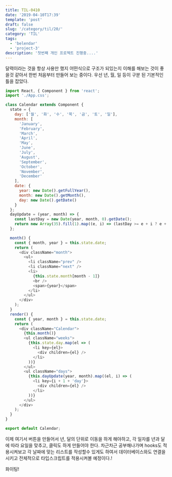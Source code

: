 ```yaml
---
title: TIL-0410
date: '2019-04-10T17:39'
template: 'post'
draft: false
slug: '/category/til/20/'
category: 'TIL'
tags:
  - 'belendar'
  - 'project-3'
description: '첫번째 개인 프로젝트 진행중....'
---
```


달력이라는 것을 항상 사용만 했지 어떤식으로 구조가 되있는지 이해를 해보는 것이 좋을것 같아서 한번 처음부터 만들어 보는 중이다. 우선 년, 월, 일 등이 구분 된 기본적인 틀을 잡았다.

```js
import React, { Component } from 'react';
import './App.css';

class Calendar extends Component {
  state = {
    day: ['월', '화', '수', '목', '금', '토', '일'],
    month: [
      'January',
      'February',
      'March',
      'April',
      'May',
      'June',
      'July',
      'August',
      'September',
      'October',
      'November',
      'December'
    ],
    date: {
      year: new Date().getFullYear(),
      month: new Date().getMonth(),
      day: new Date().getDate()
    }
  };
  dayUpdate = (year, month) => {
    const lastDay = new Date(year, month, 0).getDate();
    return new Array(35).fill(1).map((e, i) => (lastDay >= e + i ? e + i : ''));
  };

  month() {
    const { month, year } = this.state.date;
    return (
      <div className="month">
        <ul>
          <li className="prev" />
          <li className="next" />
          <li>
            {this.state.month[month - 1]}
            <br />
            <span>{year}</span>
          </li>
        </ul>
      </div>
    );
  }
  render() {
    const { year, month } = this.state.date;
    return (
      <div className="Calendar">
        {this.month()}
        <ul className="weeks">
          {this.state.day.map(el => (
            <li key={el}>
              <div children={el} />
            </li>
          ))}
        </ul>
        <ul className="days">
          {this.dayUpdate(year, month).map((el, i) => (
            <li key={i + 1 + 'day'}>
              <div children={el} />
            </li>
          ))}
        </ul>
      </div>
    );
  }
}

export default Calendar;
```

이제 여기서 버튼을 만들어서 년, 달의 단위로 이동을 하게 해야하고, 각 일자를 년과 달에 따라 요일을 맞추고, 클릭도 하게 만들어야 한다.
차근차근 공부해나가며 hooks도 적용시켜보고 각 날짜에 맞는 리스트를 작성할수 있게도 하여서 데이터베이스와도 연결을 시키고 전체적으로 타입스크립트를 적용시켜볼 예정이다.!

화이팅!
